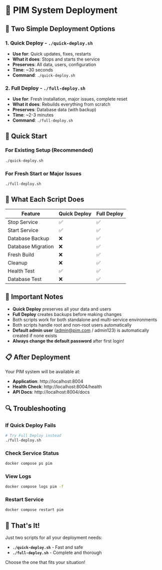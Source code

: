 # 🚀 PIM System Deployment

## 📁 **Two Simple Deployment Options**

### 1. **Quick Deploy** - `./quick-deploy.sh`
- **Use for**: Quick updates, fixes, restarts
- **What it does**: Stops and starts the service
- **Preserves**: All data, users, configuration
- **Time**: ~30 seconds
- **Command**: `./quick-deploy.sh`

### 2. **Full Deploy** - `./full-deploy.sh`
- **Use for**: Fresh installation, major issues, complete reset
- **What it does**: Rebuilds everything from scratch
- **Preserves**: Database data (with backup)
- **Time**: ~2-3 minutes
- **Command**: `./full-deploy.sh`

## 🎯 **Quick Start**

### **For Existing Setup (Recommended)**
```bash
./quick-deploy.sh
```

### **For Fresh Start or Major Issues**
```bash
./full-deploy.sh
```

## 🔧 **What Each Script Does**

| Feature | Quick Deploy | Full Deploy |
|---------|--------------|--------------|
| Stop Service | ✅ | ✅ |
| Start Service | ✅ | ✅ |
| Database Backup | ❌ | ✅ |
| Database Migration | ❌ | ✅ |
| Fresh Build | ❌ | ✅ |
| Cleanup | ❌ | ✅ |
| Health Test | ✅ | ✅ |
| Database Test | ❌ | ✅ |

## 🚨 **Important Notes**

- **Quick Deploy** preserves all your data and users
- **Full Deploy** creates backups before making changes
- Both scripts work for both standalone and multi-service environments
- Both scripts handle root and non-root users automatically
- **Default admin user** (admin@pim.com / admin123) is automatically created if none exists
- **Always change the default password** after first login!

## 📋 **After Deployment**

Your PIM system will be available at:
- **Application**: http://localhost:8004
- **Health Check**: http://localhost:8004/health
- **API Docs**: http://localhost:8004/docs

## 🔍 **Troubleshooting**

### **If Quick Deploy Fails**
```bash
# Try Full Deploy instead
./full-deploy.sh
```

### **Check Service Status**
```bash
docker compose ps pim
```

### **View Logs**
```bash
docker compose logs pim -f
```

### **Restart Service**
```bash
docker compose restart pim
```

## 🎉 **That's It!**

Just two scripts for all your deployment needs:
- **`./quick-deploy.sh`** - Fast and safe
- **`./full-deploy.sh`** - Complete and thorough

Choose the one that fits your situation!
